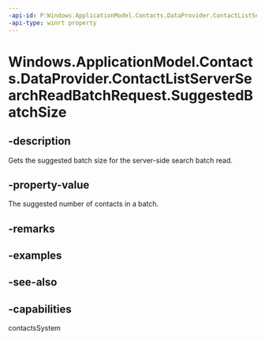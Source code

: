```yaml
---
-api-id: P:Windows.ApplicationModel.Contacts.DataProvider.ContactListServerSearchReadBatchRequest.SuggestedBatchSize
-api-type: winrt property
---
```


<!-- Property syntax
public uint SuggestedBatchSize { get; }
-->

# Windows.ApplicationModel.Contacts.DataProvider.ContactListServerSearchReadBatchRequest.SuggestedBatchSize

## -description
Gets the suggested batch size for the server-side search batch read.

## -property-value
The suggested number of contacts in a batch.

## -remarks

## -examples

## -see-also

## -capabilities
contactsSystem
